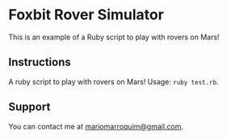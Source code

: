 # Foxbit Rover Simulator

This is an example of a Ruby script to play with rovers on Mars!

## Instructions
A ruby script to play with rovers on Mars! Usage: `ruby test.rb`.

## Support
You can contact me at mariomarroquim@gmail.com.
